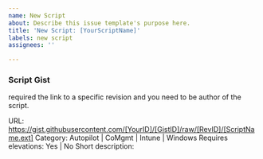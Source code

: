 ```yaml
---
name: New Script
about: Describe this issue template's purpose here.
title: 'New Script: [YourScriptName]'
labels: new script
assignees: ''

---
```


### Script Gist
required the link to a specific revision and you need to be author of the script.

URL: https://gist.githubusercontent.com/[YourID]/[GistID]/raw/[RevID]/[ScriptName.ext]
Category: Autopilot | CoMgmt | Intune | Windows
Requires elevations: Yes | No
Short description:
